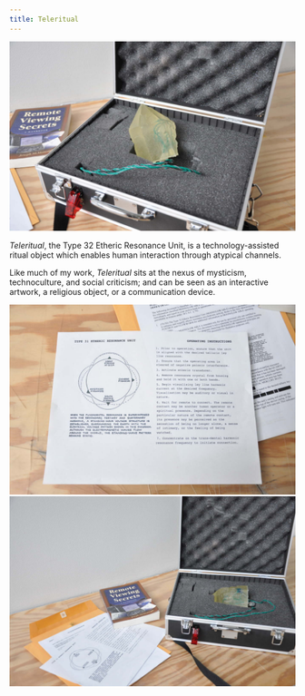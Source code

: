```yaml
---
title: Teleritual
---
```

![Teleritual](/assets/teleritual/teleritual_01.jpg)

<!--excerpt-->

<p class="lead"> <i>Teleritual</i>, the Type 32 Etheric Resonance Unit, is a technology-assisted ritual object which enables human interaction through atypical channels.</p>

Like much of my work, <i>Teleritual</i>  sits at the nexus of mysticism, technoculture, and social criticism; and can be seen as an interactive artwork, a religious object, or a communication device.

![Teleritual](/assets/teleritual/teleritual_02.jpg)
![Teleritual](/assets/teleritual/teleritual_03.jpg)
